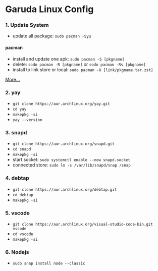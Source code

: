 # Garuda Linux Config

### 1. Update System

-  update all package: `sudo pacman -Syu`

#### pacman

-  install and update one apk: `sudo pacman -S [pkgname]`
-  delete: `sodo pacman -R [pkgname]` or `sodo pacman -Rs [pkgname]`
-  install to link store or local: `sudo pacman -U [link/pkgname.tar.zst]`

[More...](<[https://](https://funix.edu.vn/chia-se-kien-thuc/huong-dan-co-ban-ve-lenh-pacman-tren-arch-linux/)>)

### 2. yay

-  `git clone https://aur.archlinux.org/yay.git`
-  `cd yay`
-  `makepkg -si`
-  `yay --version`

### 3. snapd

-  `git clone https://aur.archlinux.org/snapd.git`
-  `cd snapd`
-  `makepkg -si`
-  start socket: `sudo systemctl enable --now snapd.socket`
-  connected store: `sudo ln -s /var/lib/snapd/snap /snap`

### 4. debtap

-  `git clone https://aur.archlinux.org/debtap.git`
-  `cd debtap`
-  `makepkg -si`

### 5. vscode

-  `git clone https://aur.archlinux.org/visual-studio-code-bin.git vscode`
-  `cd vscode`
-  `makepkg -si`

### 6. Nodejs

-  `sudo snap install node --classic`
